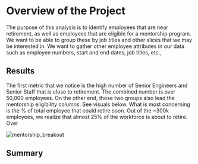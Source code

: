 # Overview of the Project
The purpose of this analysis is to identify employees that are near retirement, as well as employees that are eligible for a mentorship program.  We want to be able to group these by job titles and other slices that we may be interested in.  We want to gather other employee attributes in our data such as employee numbers, start and end dates, job titles, etc.,

## Results
The first metric that we notice is the high number of Senior Engineers and Senior Staff that is close to retirement.  The combined number is over 50,000 employees.  On the other end, those two groups also lead the mentorship eligibility columns.  See visuals below.  What is most concerning is the % of total employee that could retire soon. Out of the ~300k employees, we realize that almost 25% of the workforce is about to retire.  Over 

![mentorship_breakout](https://user-images.githubusercontent.com/98061420/158115036-e4dcd1b5-78c8-4ecf-be4b-fdda24580bae.PNG)


## Summary
